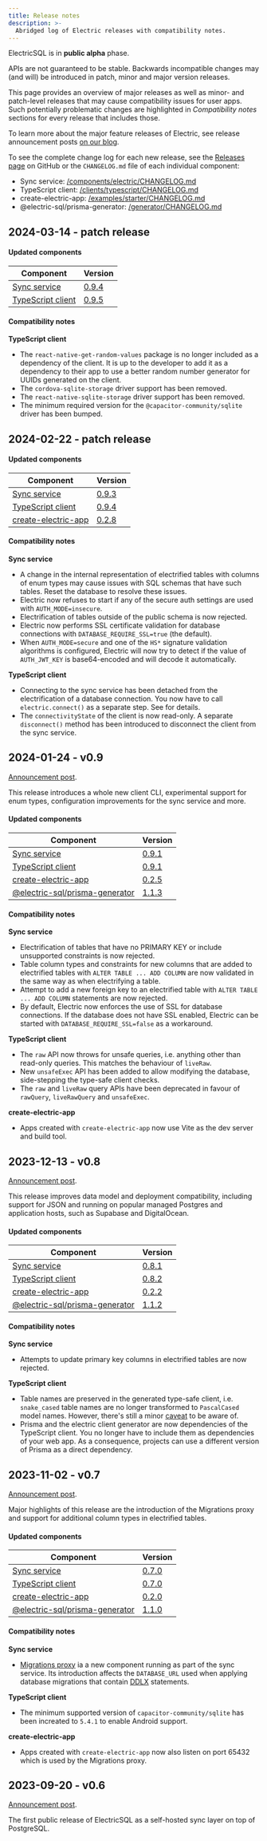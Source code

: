 ```yaml
---
title: Release notes
description: >-
  Abridged log of Electric releases with compatibility notes.
---
```


ElectricSQL is in <strong className="warning-color">public alpha</strong> phase.

APIs are not guaranteed to be stable. Backwards incompatible changes may (and will) be introduced in patch, minor and major version releases.

This page provides an overview of major releases as well as minor- and patch-level releases that may cause compatibility issues for user apps. Such potentially problematic changes are highlighted in *Compatibility notes* sections for every release that includes those.

To learn more about the major feature releases of Electric, see release announcement posts [on our blog](/blog/tags/release).

To see the complete change log for each new release, see the [Releases page](https://github.com/electric-sql/electric/releases) on GitHub or the `CHANGELOG.md` file of each individual component:

- Sync service: [/components/electric/CHANGELOG.md](https://github.com/electric-sql/electric/blob/main/components/electric/CHANGELOG.md)
- TypeScript client: [/clients/typescript/CHANGELOG.md](https://github.com/electric-sql/electric/blob/main/clients/typescript/CHANGELOG.md)
- create-electric-app: [/examples/starter/CHANGELOG.md](https://github.com/electric-sql/electric/blob/main/examples/starter/CHANGELOG.md)
- @electric-sql/prisma-generator: [/generator/CHANGELOG.md](https://github.com/electric-sql/electric/blob/main/generator/CHANGELOG.md)


## 2024-03-14 - patch release

#### Updated components

Component | Version
--------- | -------
[Sync service](https://hub.docker.com/r/electricsql/electric/tags) | [0.9.4](https://github.com/electric-sql/electric/blob/main/components/electric/CHANGELOG.md#094)
[TypeScript client](https://www.npmjs.com/package/electric-sql) | [0.9.5](https://github.com/electric-sql/electric/blob/main/clients/typescript/CHANGELOG.md#095)

#### Compatibility notes

**TypeScript client**

- The `react-native-get-random-values` package is no longer included as a dependency of the client. It is up to the developer to add it as a dependency to their app to use a better random number generator for UUIDs generated on the client.
- The `cordova-sqlite-storage` driver support has been removed.
- The `react-native-sqlite-storage` driver support has been removed.
- The minimum required version for the `@capacitor-community/sqlite` driver has been bumped.

## 2024-02-22 - patch release

#### Updated components

Component | Version
--------- | -------
[Sync service](https://hub.docker.com/r/electricsql/electric/tags) | [0.9.3](https://github.com/electric-sql/electric/blob/main/components/electric/CHANGELOG.md#093)
[TypeScript client](https://www.npmjs.com/package/electric-sql) | [0.9.4](https://github.com/electric-sql/electric/blob/main/clients/typescript/CHANGELOG.md#094)
[create-electric-app](https://www.npmjs.com/package/create-electric-app) | [0.2.8](https://github.com/electric-sql/electric/blob/main/examples/starter/CHANGELOG.md#028)

#### Compatibility notes

**Sync service**

- A change in the internal representation of electrified tables with columns of enum types may cause issues with SQL schemas that have such tables. Reset the database to resolve these issues.
- Electric now refuses to start if any of the secure auth settings are used with `AUTH_MODE=insecure`.
- Electrification of tables outside of the public schema is now rejected.
- Electric now performs SSL certificate validation for database connections with `DATABASE_REQUIRE_SSL=true` (the default).
- When `AUTH_MODE=secure` and one of the `HS*` signature validation algorithms is configured, Electric will now try to detect if the value of `AUTH_JWT_KEY` is base64-encoded and will decode it automatically.

**TypeScript client**

- Connecting to the sync service has been detached from the electrification of a database connection. You now have to call `electric.connect()` as a separate step. See <DocPageLink path="api/clients/typescript#instantiation" /> for details.
- The `connectivityState` of the client is now read-only. A separate `disconnect()` method has been introduced to disconnect the client from the sync service.

## 2024-01-24 - v0.9

[Announcement post](/blog/2024/01/24/electricsql-v0.9-released).

This release introduces a whole new client CLI, experimental support for enum types, configuration improvements for the sync service and more.

#### Updated components

Component | Version
--------- | -------
[Sync service](https://hub.docker.com/r/electricsql/electric/tags) | [0.9.1](https://github.com/electric-sql/electric/blob/main/components/electric/CHANGELOG.md#091)
[TypeScript client](https://www.npmjs.com/package/electric-sql) | [0.9.1](https://github.com/electric-sql/electric/blob/main/clients/typescript/CHANGELOG.md#091)
[create-electric-app](https://www.npmjs.com/package/create-electric-app) | [0.2.5](https://github.com/electric-sql/electric/blob/main/examples/starter/CHANGELOG.md#025)
[@electric-sql/prisma-generator](https://www.npmjs.com/package/@electric-sql/prisma-generator) | [1.1.3](https://github.com/electric-sql/electric/blob/main/generator/CHANGELOG.md#113)

#### Compatibility notes

**Sync service**

- Electrification of tables that have no PRIMARY KEY or include unsupported constraints is now rejected.
- Table column types and constraints for new columns that are added to electrified tables with `ALTER TABLE ... ADD COLUMN` are now validated in the same way as when electrifying a table.
- Attempt to add a new foreign key to an electrified table with `ALTER TABLE ... ADD COLUMN` statements are now rejected.
- By default, Electric now enforces the use of SSL for database connections. If the database does not have SSL enabled, Electric can be started with `DATABASE_REQUIRE_SSL=false` as a workaround.

**TypeScript client**

- The `raw` API now throws for unsafe queries, i.e. anything other than read-only queries. This matches the behaviour of `liveRaw`.
- New `unsafeExec` API has been added to allow modifying the database, side-stepping the type-safe client checks.
- The `raw` and `liveRaw` query APIs have been deprecated in favour of `rawQuery`, `liveRawQuery` and `unsafeExec`.

**create-electric-app**

- Apps created with `create-electric-app` now use Vite as the dev server and build tool.


## 2023-12-13 - v0.8

[Announcement post](/blog/2023/12/13/electricsql-v0.8-released).

This release improves data model and deployment compatibility, including support for JSON and running on popular managed Postgres and application hosts, such as Supabase and DigitalOcean.

#### Updated components

Component | Version
--------- | -------
[Sync service](https://hub.docker.com/r/electricsql/electric/tags) | [0.8.1](https://github.com/electric-sql/electric/blob/main/components/electric/CHANGELOG.md#081)
[TypeScript client](https://www.npmjs.com/package/electric-sql) | [0.8.2](https://github.com/electric-sql/electric/blob/main/clients/typescript/CHANGELOG.md#082)
[create-electric-app](https://www.npmjs.com/package/create-electric-app) | [0.2.2](https://github.com/electric-sql/electric/blob/main/examples/starter/CHANGELOG.md#022)
[@electric-sql/prisma-generator](https://www.npmjs.com/package/@electric-sql/prisma-generator) | [1.1.2](https://github.com/electric-sql/electric/blob/main/generator/CHANGELOG.md#112)

#### Compatibility notes

**Sync service**

- Attempts to update primary key columns in electrified tables are now rejected.

**TypeScript client**

- Table names are preserved in the generated type-safe client, i.e. `snake_cased` table names are no longer transformed to `PascalCased` model names. However, there's still a minor [caveat](/docs/usage/data-modelling/migrations#table-names) to be aware of.
- Prisma and the electric client generator are now dependencies of the TypeScript client. You no longer have to include them as dependencies of your web app. As a consequence, projects can use a different version of Prisma as a direct dependency.

## 2023-11-02 - v0.7

[Announcement post](/blog/2023/11/02/electricsql-v0.7-released).

Major highlights of this release are the introduction of the Migrations proxy and support for additional column types in electrified tables.

#### Updated components

Component | Version
--------- | -------
[Sync service](https://hub.docker.com/r/electricsql/electric/tags) | [0.7.0](https://github.com/electric-sql/electric/blob/main/components/electric/CHANGELOG.md#070)
[TypeScript client](https://www.npmjs.com/package/electric-sql) | [0.7.0](https://github.com/electric-sql/electric/blob/main/clients/typescript/CHANGELOG.md#070)
[create-electric-app](https://www.npmjs.com/package/create-electric-app) | [0.2.0](https://github.com/electric-sql/electric/blob/main/examples/starter/CHANGELOG.md#020)
[@electric-sql/prisma-generator](https://www.npmjs.com/package/@electric-sql/prisma-generator) | [1.1.0](https://github.com/electric-sql/electric/blob/main/generator/CHANGELOG.md#110)

#### Compatibility notes

**Sync service**

- [Migrations proxy](/docs/usage/data-modelling/migrations#migrations-proxy) ia a new component running as part of the sync service. Its introduction affects the `DATABASE_URL` used when applying database migrations that contain [DDLX](/docs/api/ddlx) statements.

**TypeScript client**

- The minimum supported version of `capacitor-community/sqlite` has been increated to `5.4.1` to enable Android support.

**create-electric-app**

- Apps created with `create-electric-app` now also listen on port 65432 which is used by the Migrations proxy.

## 2023-09-20 - v0.6

[Announcement post](/blog/2023/09/20/introducing-electricsql-v0.6).

The first public release of ElectricSQL as a self-hosted sync layer on top of PostgreSQL.
